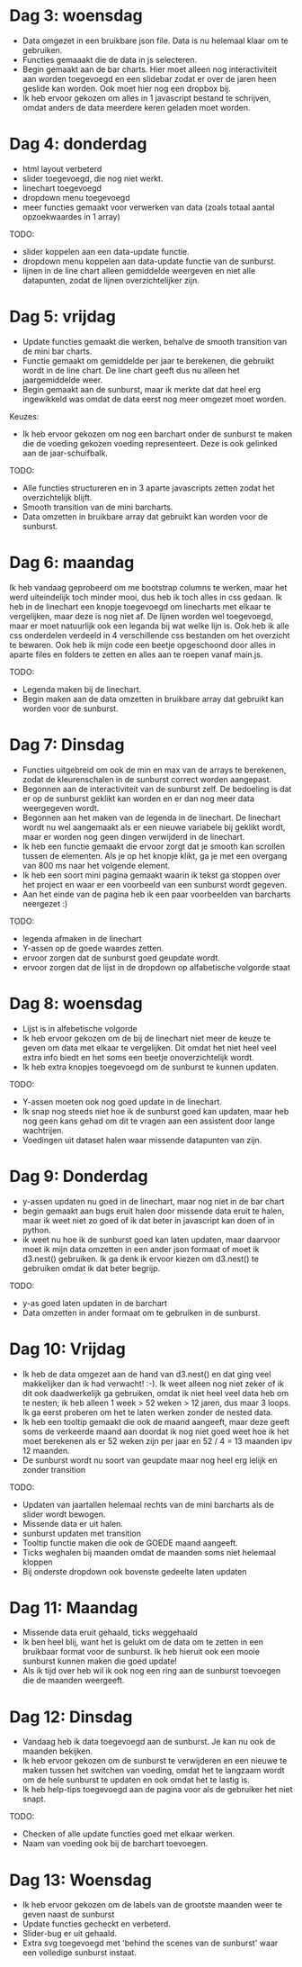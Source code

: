 # Dag 3: woensdag
* Data omgezet in een bruikbare json file. Data is nu helemaal klaar om te gebruiken.
* Functies gemaaakt die de data in js selecteren.
* Begin gemaakt aan de bar charts. Hier moet alleen nog interactiviteit aan worden toegevoegd en een slidebar zodat er over de jaren heen geslide kan worden. Ook moet hier nog een dropbox bij.
* Ik heb ervoor gekozen om alles in 1 javascript bestand te schrijven, omdat anders de data meerdere keren geladen moet worden.

# Dag 4: donderdag
* html layout verbeterd
* slider toegevoegd, die nog niet werkt.
* linechart toegevoegd
* dropdown menu toegevoegd
* meer functies gemaakt voor verwerken van data (zoals totaal aantal opzoekwaardes in 1 array)

TODO:
* slider koppelen aan een data-update functie.
* dropdown menu koppelen aan data-update functie van de sunburst.
* lijnen in de line chart alleen gemiddelde weergeven en niet alle datapunten, zodat de lijnen overzichtelijker zijn.

# Dag 5: vrijdag
* Update functies gemaakt die werken, behalve de smooth transition van de mini bar charts.
* Functie gemaakt om gemiddelde per jaar te berekenen, die gebruikt wordt in de line chart. De line chart geeft dus nu alleen het jaargemiddelde weer.
* Begin gemaakt aan de sunburst, maar ik merkte dat dat heel erg ingewikkeld was omdat de data eerst nog meer omgezet moet worden.

Keuzes:
* Ik heb ervoor gekozen om nog een barchart onder de sunburst te maken die de voeding gekozen voeding representeert. Deze is ook gelinked aan de jaar-schuifbalk.

TODO:
* Alle functies structureren en in 3 aparte javascripts zetten zodat het overzichtelijk blijft.
* Smooth transition van de mini barcharts.
* Data omzetten in bruikbare array dat gebruikt kan worden voor de sunburst.


# Dag 6: maandag
Ik heb vandaag geprobeerd om me bootstrap columns te werken, maar het werd uiteindelijk toch minder mooi, dus heb ik toch alles in css gedaan.
Ik heb in de linechart een knopje toegevoegd om linecharts met elkaar te vergelijken, maar deze is nog niet af. De lijnen worden wel toegevoegd, maar er moet natuurlijk ook een leganda bij wat welke lijn is.
Ook heb ik alle css onderdelen verdeeld in 4 verschillende css bestanden om het overzicht te bewaren.
Ook heb ik mijn code een beetje opgeschoond door alles in aparte files en folders te zetten en alles aan te roepen vanaf main.js.

TODO:
* Legenda maken bij de linechart.
* Begin maken aan de data omzetten in bruikbare array dat gebruikt kan worden voor de sunburst.

# Dag 7: Dinsdag
* Functies uitgebreid om ook de min en max van de arrays te berekenen, zodat de kleurenschalen in de sunburst correct worden aangepast.
* Begonnen aan de interactiviteit van de sunburst zelf. De bedoeling is dat er op de sunburst geklikt kan worden en er dan nog meer data weergegeven wordt.
* Begonnen aan het maken van de legenda in de linechart. De linechart wordt nu wel aangemaakt als er een nieuwe variabele bij geklikt wordt, maar er worden nog geen dingen verwijderd in de linechart.
* Ik heb een functie gemaakt die ervoor zorgt dat je smooth kan scrollen tussen de elementen. Als je op het knopje klikt, ga je met een overgang van 800 ms naar het volgende element.
* Ik heb een soort mini pagina gemaakt waarin ik tekst ga stoppen over het project en waar er een voorbeeld van een sunburst wordt gegeven.
* Aan het einde van de pagina heb ik een paar voorbeelden van barcharts neergezet :)

TODO:
* legenda afmaken in de linechart
* Y-assen op de goede waardes zetten.
* ervoor zorgen dat de sunburst goed geupdate wordt.
* ervoor zorgen dat de lijst in de dropdown op alfabetische volgorde staat

# Dag 8: woensdag
* Lijst is in alfebetische volgorde
* Ik heb ervoor gekozen om de bij de linechart niet meer de keuze te geven om data met elkaar te vergelijken. Dit omdat het niet heel veel extra info biedt en het soms een beetje onoverzichtelijk wordt.
* Ik heb extra knopjes toegevoegd om de sunburst te kunnen updaten.

TODO:
* Y-assen moeten ook nog goed update in de linechart.
* Ik snap nog steeds niet hoe ik de sunburst goed kan updaten, maar heb nog geen kans gehad om dit te vragen aan een assistent door lange wachtrijen.
* Voedingen uit dataset halen waar missende datapunten van zijn.

# Dag 9: Donderdag
* y-assen updaten nu goed in de linechart, maar nog niet in de bar chart
* begin gemaakt aan bugs eruit halen door missende data eruit te halen, maar ik weet niet zo goed of ik dat beter in javascript kan doen of in python.
* ik weet nu hoe ik de sunburst goed kan laten updaten, maar daarvoor moet ik mijn data omzetten in een ander json formaat of moet ik d3.nest() gebruiken. Ik ga denk ik ervoor kiezen om d3.nest() te gebruiken omdat ik dat beter begrijp.

TODO:
* y-as goed laten updaten in de barchart
* Data omzetten in ander formaat om te gebruiken in de sunburst.

# Dag 10: Vrijdag
* Ik heb de data omgezet aan de hand van d3.nest() en dat ging veel makkelijker dan ik had verwacht! :-). Ik weet alleen nog niet zeker of ik dit ook daadwerkelijk ga gebruiken, omdat ik niet heel veel data heb om te nesten; ik heb alleen 1 week > 52 weken > 12 jaren, dus maar 3 loops. Ik ga eerst proberen om het te laten werken zonder de nested data.
* Ik heb een tooltip gemaakt die ook de maand aangeeft, maar deze geeft soms de verkeerde maand aan doordat ik nog niet goed weet hoe ik het moet berekenen als er 52 weken zijn per jaar en 52 / 4 = 13 maanden ipv 12 maanden.
* De sunburst wordt nu soort van geupdate maar nog heel erg lelijk en zonder transition

TODO:
* Updaten van jaartallen helemaal rechts van de mini barcharts als de slider wordt bewogen.
* Missende data er uit halen.
* sunburst updaten met transition
* Tooltip functie maken die ook de GOEDE maand aangeeft.
* Ticks weghalen bij maanden omdat de maanden soms niet helemaal kloppen
* Bij onderste dropdown ook bovenste gedeelte laten updaten

# Dag 11: Maandag
* Missende data eruit gehaald, ticks weggehaald
* Ik ben heel blij, want het is gelukt om de data om te zetten in een bruikbaar format voor de sunburst. Ik heb hieruit ook een mooie sunburst kunnen maken die goed update!
* Als ik tijd over heb wil ik ook nog een ring aan de sunburst toevoegen die de maanden weergeeft.

# Dag 12: Dinsdag
* Vandaag heb ik data toegevoegd aan de sunburst. Je kan nu ook de maanden bekijken.
* Ik heb ervoor gekozen om de sunburst te verwijderen en een nieuwe te maken tussen het switchen van voeding, omdat het te langzaam wordt om de hele sunburst te updaten en ook omdat het te lastig is.
* Ik heb help-tips toegevoegd aan de pagina voor als de gebruiker het niet snapt.

TODO:
* Checken of alle update functies goed met elkaar werken.
* Naam van voeding ook bij de barchart toevoegen.

# Dag 13: Woensdag
* Ik heb ervoor gekozen om de labels van de grootste maanden weer te geven naast de sunburst
* Update functies gecheckt en verbeterd.
* Slider-bug er uit gehaald.
* Extra svg toegevoegd met 'behind the scenes van de sunburst' waar een volledige sunburst instaat.
